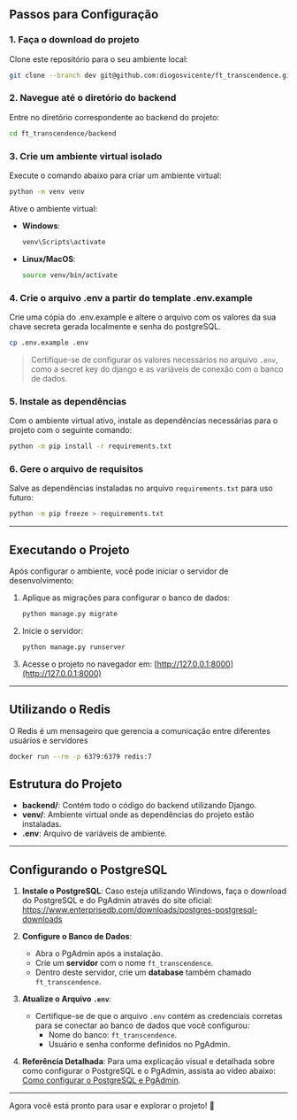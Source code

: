 ## Passos para Configuração

### 1. Faça o download do projeto
Clone este repositório para o seu ambiente local:
```bash
git clone --branch dev git@github.com:diogosvicente/ft_transcendence.git
```

### 2. Navegue até o diretório do backend
Entre no diretório correspondente ao backend do projeto:
```bash
cd ft_transcendence/backend
```

### 3. Crie um ambiente virtual isolado
Execute o comando abaixo para criar um ambiente virtual:
```bash
python -m venv venv
```

Ative o ambiente virtual:
- **Windows**:
  ```bash
  venv\Scripts\activate
  ```
- **Linux/MacOS**:
  ```bash
  source venv/bin/activate
  ```

### 4. Crie o arquivo .env a partir do template .env.example
Crie uma cópia do .env.example e altere o arquivo com os valores da sua chave
secreta gerada localmente e senha do postgreSQL.
```bash
cp .env.example .env
```
> Certifique-se de configurar os valores necessários no arquivo `.env`, como a secret key do django e as variáveis de conexão com o banco de dados.

### 5. Instale as dependências
Com o ambiente virtual ativo, instale as dependências necessárias para o projeto com o seguinte comando:
```bash
python -m pip install -r requirements.txt

```

### 6. Gere o arquivo de requisitos
Salve as dependências instaladas no arquivo `requirements.txt` para uso futuro:
```bash
python -m pip freeze > requirements.txt
```

---

## Executando o Projeto
Após configurar o ambiente, você pode iniciar o servidor de desenvolvimento:
1. Aplique as migrações para configurar o banco de dados:
   ```bash
   python manage.py migrate
   ```
2. Inicie o servidor:
   ```bash
   python manage.py runserver
   ```
3. Acesse o projeto no navegador em: [http://127.0.0.1:8000](http://127.0.0.1:8000)

---

## Utilizando o Redis
O Redis é um mensageiro que gerencia a comunicação
entre diferentes usuários e servidores
```bash
docker run --rm -p 6379:6379 redis:7
```

## Estrutura do Projeto
- **backend/**: Contém todo o código do backend utilizando Django.
- **venv/**: Ambiente virtual onde as dependências do projeto estão instaladas.
- **.env**: Arquivo de variáveis de ambiente.

---

## Configurando o PostgreSQL

1. **Instale o PostgreSQL**:
   Caso esteja utilizando Windows, faça o download do PostgreSQL e do PgAdmin através do site oficial:  
   https://www.enterprisedb.com/downloads/postgres-postgresql-downloads

2. **Configure o Banco de Dados**:
   - Abra o PgAdmin após a instalação.
   - Crie um **servidor** com o nome `ft_transcendence`.
   - Dentro deste servidor, crie um **database** também chamado `ft_transcendence`.

3. **Atualize o Arquivo `.env`**:
   - Certifique-se de que o arquivo `.env` contém as credenciais corretas para se conectar ao banco de dados que você configurou:
     - Nome do banco: `ft_transcendence`.
     - Usuário e senha conforme definidos no PgAdmin.

4. **Referência Detalhada**:
   Para uma explicação visual e detalhada sobre como configurar o PostgreSQL e o PgAdmin, assista ao vídeo abaixo:  
   [Como configurar o PostgreSQL e PgAdmin](https://www.youtube.com/watch?v=UbX-2Xud1JA&t=128s).

---

Agora você está pronto para usar e explorar o projeto! 🎉
